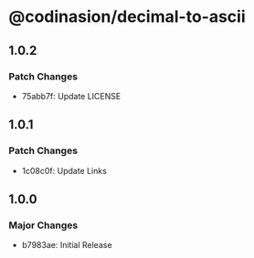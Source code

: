 # @codinasion/decimal-to-ascii

## 1.0.2

### Patch Changes

- 75abb7f: Update LICENSE

## 1.0.1

### Patch Changes

- 1c08c0f: Update Links

## 1.0.0

### Major Changes

- b7983ae: Initial Release
